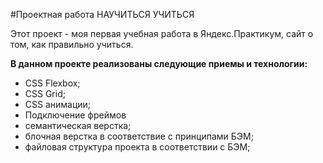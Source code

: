 #Проектная работа НАУЧИТЬСЯ УЧИТЬСЯ  

Этот проект - моя первая учебная работа в Яндекс.Практикум, сайт о том, как правильно учиться.  

**В данном проекте реализованы следующие приемы и технологии:**  
* CSS Flexbox;
* CSS Grid;
* CSS анимации;
* Подключение фреймов
* семантическая верстка;
* блочная верстка в соответствие с принципами БЭМ;
* файловая структура проекта в соответствии с БЭМ;
  
